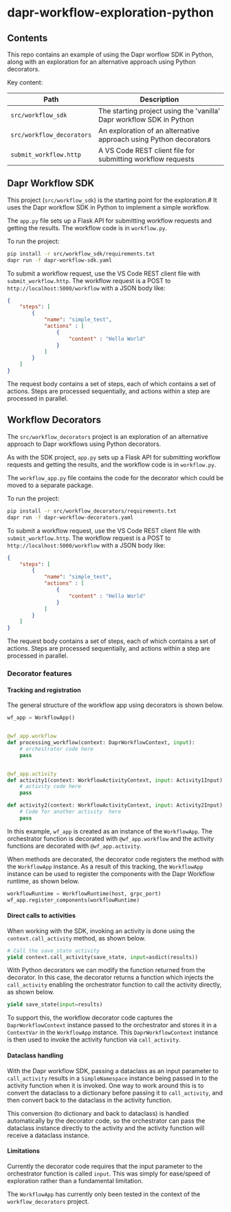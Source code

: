 # dapr-workflow-exploration-python

## Contents

This repo contains an example of using the Dapr worflow SDK in Python, along with an exploration for an alternative approach using Python decorators.

Key content:

| Path                      | Description                                                          |
| ------------------------- | -------------------------------------------------------------------- |
| `src/workflow_sdk`        | The starting project using the 'vanilla' Dapr workflow SDK in Python |
| `src/workflow_decorators` | An exploration of an alternative approach using Python decorators    |
| `submit_workflow.http`    | A VS Code REST client file for submitting workflow requests          |


## Dapr Workflow SDK

This project (`src/workflow_sdk`) is the starting point for the exploration.#
It uses the Dapr workflow SDK in Python to implement a simple workflow.

The `app.py` file sets up a Flask API for submitting workflow requests and getting the results.
The workflow code is in `workflow.py`.

To run the project:

```bash
pip install -r src/workflow_sdk/requirements.txt
dapr run -f dapr-workflow-sdk.yaml
```

To submit a workflow request, use the VS Code REST client file with `submit_workflow.http`.
The workflow request is a POST to `http://localhost:5000/workflow` with a JSON body like:

```json
{
	"steps": [
		{
			"name": "simple_test",
			"actions" : [
				{
					"content" : "Hello World"
				}
			]
		}
	]
}
```

The request body contains a set of steps, each of which contains a set of actions.
Steps are processed sequentially, and actions within a step are processed in parallel.

## Workflow Decorators

The `src/workflow_decorators` project is an exploration of an alternative approach to Dapr workflows using Python decorators.

As with the SDK project, `app.py` sets up a Flask API for submitting workflow requests and getting the results, and the workflow code is in `workflow.py`.

The `workflow_app.py` file contains the code for the decorator which could be moved to a separate package.


To run the project:

```bash
pip install -r src/workflow_decorators/requirements.txt
dapr run -f dapr-workflow-decorators.yaml
```


To submit a workflow request, use the VS Code REST client file with `submit_workflow.http`.
The workflow request is a POST to `http://localhost:5000/workflow` with a JSON body like:

```json
{
	"steps": [
		{
			"name": "simple_test",
			"actions" : [
				{
					"content" : "Hello World"
				}
			]
		}
	]
}
```

The request body contains a set of steps, each of which contains a set of actions.
Steps are processed sequentially, and actions within a step are processed in parallel.

### Decorator features

#### Tracking and registration

The general structure of the workflow app using decorators is shown below.

```python
wf_app = WorkflowApp()


@wf_app.workflow
def processing_workflow(context: DaprWorkflowContext, input):
    # orchestrator code here
	pass


@wf_app.activity
def activity1(context: WorkflowActivityContext, input: Activity1Input):
    # activity code here
	pass

def activity2(context: WorkflowActivityContext, input: Activity2Input):
	# Code for another activity  here
	pass

```

In this example, `wf_app` is created as an instance of the `WorkflowApp`.
The orchestrator function is decorated with `@wf_app.workflow` and the activity functions are decorated with `@wf_app.activity`.

When methods are decorated, the decorator code registers the method with the `WorkflowApp` instance.
As a result of this tracking, the `WorkflowApp` instance can be used to register the components with the Dapr Workflow runtime, as shown below.

```python
workflowRuntime = WorkflowRuntime(host, grpc_port)
wf_app.register_components(workflowRuntime)
```

#### Direct calls to activities

When working with the SDK, invoking an activity is done using the `context.call_activity` method, as shown below.

```python
# Call the save_state activity
yield context.call_activity(save_state, input=asdict(results))
```

With Python decorators we can modify the function returned from the decorator.
In this case, the decorator returns a function which injects the `call_activity` enabling the orchestrator function to call the activity directly, as shown below.

```python
yield save_state(input=results)
```

To support this, the workflow decorator code captures the `DaprWorkflowContext` instance passed to the orchestrator and stores it in a `ContextVar` in the `WorkflowApp` instance.
This `DaprWorkflowContext` instance is then used to invoke the activity function via `call_activity`.

#### Dataclass handling

With the Dapr workflow SDK, passing a dataclass as an input parameter to `call_activity` results in a `SimpleNamespace` instance being passed in to the activity function when it is invoked.
One way to work around this is to convert the dataclass to a dictionary before passing it to `call_activity`, and then convert back to the dataclass in the activity function.

This conversion (to dictionary and back to dataclass) is handled automatically by the decorator code, so the orchestrator can pass the dataclass instance directly to the activity and the activity function will receive a dataclass instance.

#### Limitations

Currently the decorator code requires that the input parameter to the orchestrator function is called `input`.
This was simply for ease/speed of exploration rather than a fundamental limitation.

The `WorkflowApp` has currently only been tested in the context of the `workflow_decorators` project.
